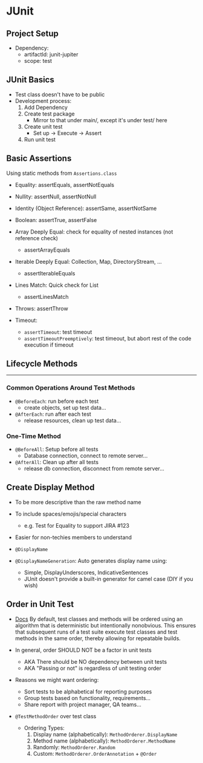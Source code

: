 # JUnit

## Project Setup

* Dependency: 
  * artifactId: junit-jupiter
  * scope: test

## JUnit Basics

* Test class doesn't have to be public
* Development process:
  1. Add Dependency
  2. Create test package
     - Mirror to that under main/, except it's under test/ here
  3. Create unit test
     - Set up → Execute → Assert
  4. Run unit test

## Basic Assertions
Using static methods from `Assertions.class`

* Equality: assertEquals, assertNotEquals
* Nullity: assertNull, assertNotNull

* Identity (Object Reference): assertSame, assertNotSame
* Boolean: assertTrue, assertFalse

* Array Deeply Equal: check for equality of nested instances (not reference check)
  - assertArrayEquals
* Iterable Deeply Equal: Collection, Map, DirectoryStream, ...
  - assertIterableEquals
* Lines Match: Quick check for List<Stream>
  - assertLinesMatch

* Throws: assertThrow
* Timeout: 
  - `assertTimeout`: test timeout 
  - `assertTimeoutPreemptively`: test timeout, but abort rest of the code execution if timeout 


## Lifecycle Methods

---

### Common Operations Around Test Methods

* `@BeforeEach`: run before each test
    - create objects, set up test data...
* `@AfterEach`: run after each test
    - release resources, clean up test data...

### One-Time Method

* `@BeforeAll`: Setup before all tests
    - Database connection, connect to remote server...
* `@AfterAll`: Clean up after all tests
    - release db connection, disconnect from remote server...


## Create Display Method

* To be more descriptive than the raw method name
* To include spaces/emojis/special characters 
  - e.g. Test for Equality to support JIRA #123
* Easier for non-techies members to understand

* `@DisplayName`
* `@DisplayNameGeneration`: Auto generates display name using: 
  - Simple, DisplayUnderscores, IndicativeSentences
  - JUnit doesn't provide a built-in generator for camel case (DIY if you wish)


## Order in Unit Test
* [Docs](https://junit.org/junit5/docs/current/user-guide/#writing-tests-test-execution-order) By default, test classes and methods will be ordered using an algorithm that is deterministic but intentionally nonobvious. This ensures that subsequent runs of a test suite execute test classes and test methods in the same order, thereby allowing for repeatable builds.

* In general, order SHOULD NOT be a factor in unit tests
  - AKA There should be NO dependency between unit tests
  - AKA "Passing or not" is regardless of unit testing order

* Reasons we might want ordering:
  - Sort tests to be alphabetical for reporting purposes
  - Group tests based on functionality, requirements...
  - Share report with project manager, QA teams...

* `@TestMethodOrder` over test class
  * Ordering Types:
    1. Display name (alphabetically): `MethodOrderer.DisplayName`
    2. Method name (alphabetically): `MethodOrderer.MethodName`
    3. Randomly: `MethodOrderer.Random`
    4. Custom: `MethodOrderer.OrderAnnotation` + `@Order`